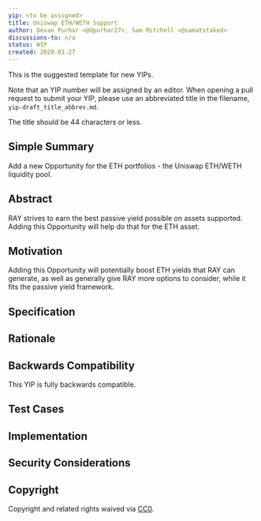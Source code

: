 ```yaml
---
yip: <to be assigned>
title: Uniswap ETH/WETH Support
author: Devan Purhar <@dpurhar27>, Sam Mitchell <@samatstaked>
discussions-to: n/a
status: WIP
created: 2020-01-27
---
```


<!--You can leave these HTML comments in your merged YIP and delete the visible duplicate text guides, they will not appear and may be helpful to refer to if you edit it again. This is the suggested template for new YIPs. Note that an YIP number will be assigned by an editor. When opening a pull request to submit your YIP, please use an abbreviated title in the filename, `yip-draft_title_abbrev.md`. The title should be 44 characters or less.-->
This is the suggested template for new YIPs.

Note that an YIP number will be assigned by an editor. When opening a pull request to submit your YIP, please use an abbreviated title in the filename, `yip-draft_title_abbrev.md`.

The title should be 44 characters or less.

## Simple Summary
<!--"If you can't explain it simply, you don't understand it well enough." Provide a simplified and layman-accessible explanation of the YIP.-->
Add a new Opportunity for the ETH portfolios - the Uniswap ETH/WETH liquidity pool.

## Abstract
<!--A short (~200 word) description of the technical issue being addressed.-->
RAY strives to earn the best passive yield possible on assets supported. Adding this Opportunity will help do that for the ETH asset.

## Motivation
<!--The motivation is critical for YIPs that want to change the RAY protocol. It should clearly explain why the existing protocol specification is inadequate to address the problem that the YIP solves. YIP submissions without sufficient motivation may be rejected outright.-->
Adding this Opportunity will potentially boost ETH yields that RAY can generate, as well as generally give RAY more options to consider, while it fits the passive yield framework. 

## Specification
<!--The technical specification should describe the syntax and semantics of any new feature.-->

## Rationale
<!--The rationale fleshes out the specification by describing what motivated the design and why particular design decisions were made. It should describe alternate designs that were considered and related work, e.g. how the feature is supported in other languages. The rationale may also provide evidence of consensus within the community, and should discuss important objections or concerns raised during discussion.-->

## Backwards Compatibility
<!--All YIPs that introduce backwards incompatibilities must include a section describing these incompatibilities and their severity. The YIP must explain how the author proposes to deal with these incompatibilities. YIP submissions without a sufficient backwards compatibility treatise may be rejected outright.-->
This YIP is fully backwards compatible.

## Test Cases
<!--Test cases for an implementation are mandatory for YIPs that are affecting consensus changes. Other YIPs can choose to include links to test cases if applicable.-->

## Implementation
<!--The implementations must be completed before any YIP is given status "Final", but it need not be completed before the YIP is accepted. While there is merit to the approach of reaching consensus on the specification and rationale before writing code, the principle of "rough consensus and running code" is still useful when it comes to resolving many discussions of API details.-->

## Security Considerations
<!--All YIPs must contain a section that discusses the security implications/considerations relevant to the proposed change. Include information that might be important for security discussions, surfaces risks and can be used throughout the life cycle of the proposal. E.g. include security-relevant design decisions, concerns, important discussions, implementation-specific guidance and pitfalls, an outline of threats and risks and how they are being addressed. YIP submissions missing the "Security Considerations" section will be rejected. An YIP cannot proceed to status "Final" without a Security Considerations discussion deemed sufficient by the reviewers.-->

## Copyright
Copyright and related rights waived via [CC0](https://creativecommons.org/publicdomain/zero/1.0/).

